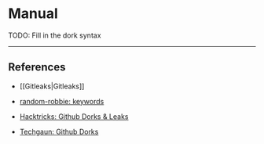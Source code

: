 # Manual

TODO: Fill in the dork syntax


---
## References

- [[Gitleaks|Gitleaks]]

- [random-robbie: keywords](https://github.com/random-robbie/keywords)

- [Hacktricks: Github Dorks & Leaks](https://book.hacktricks.xyz/generic-methodologies-and-resources/external-recon-methodology/github-leaked-secrets)

- [Techgaun: Github Dorks](https://github.com/techgaun/github-dorks)